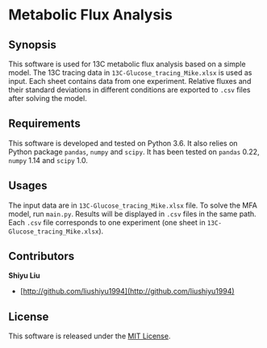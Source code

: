 # Metabolic Flux Analysis

## Synopsis

This software is used for 13C metabolic flux analysis based on a simple model. The 13C tracing data in `13C-Glucose_tracing_Mike.xlsx` is used as input. Each sheet contains data from one experiment. Relative fluxes and their standard deviations in different conditions are exported to `.csv` files after solving the model.

## Requirements

This software is developed and tested on Python 3.6. It also relies on Python package `pandas`, `numpy` and `scipy`. It has been tested on `pandas` 0.22, `numpy` 1.14 and `scipy` 1.0.

## Usages

The input data are in `13C-Glucose_tracing_Mike.xlsx` file. To solve the MFA model, run `main.py`. Results will be displayed in `.csv` files in the same path. Each `.csv` file corresponds to one experiment (one sheet in `13C-Glucose_tracing_Mike.xlsx`).

## Contributors

**Shiyu Liu**

+ [http://github.com/liushiyu1994](http://github.com/liushiyu1994)

## License

This software is released under the [MIT License](LICENSE-MIT).

